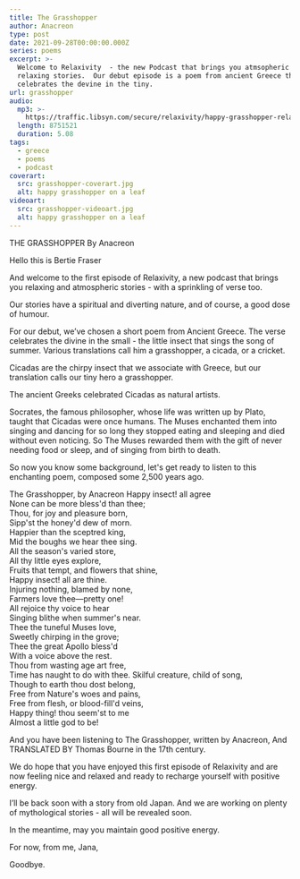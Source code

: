 ```yaml
---
title: The Grasshopper
author: Anacreon
type: post
date: 2021-09-28T00:00:00.000Z
series: poems
excerpt: >-
  Welcome to Relaxivity  - the new Podcast that brings you atmsopheric and
  relaxing stories.  Our debut episode is a poem from ancient Greece that
  celebrates the devine in the tiny.
url: grasshopper
audio:
  mp3: >-
    https://traffic.libsyn.com/secure/relaxivity/happy-grasshopper-relaxivity.mp3
  length: 8751521
  duration: 5.08
tags:
  - greece
  - poems
  - podcast
coverart:
  src: grasshopper-coverart.jpg
  alt: happy grasshopper on a leaf
videoart:
  src: grasshopper-videoart.jpg
  alt: happy grasshopper on a leaf
---
```


THE GRASSHOPPER
By Anacreon

Hello this is Bertie Fraser

And welcome to the first episode of Relaxivity, a new podcast that brings you relaxing and atmospheric stories - with a sprinkling of verse too.

Our stories have a spiritual and diverting nature, and of course, a good dose of humour.

For our debut, we’ve chosen a short poem from Ancient Greece. The verse celebrates the divine in the small - the little insect that sings the song of summer. Various translations call him a grasshopper, a cicada, or a cricket.

Cicadas are the chirpy insect that we associate with Greece, but our translation calls our tiny hero a grasshopper.

The ancient Greeks celebrated Cicadas as natural artists.

Socrates, the famous philosopher, whose life was written up by Plato,   taught that Cicadas were once humans.  The Muses enchanted them into singing and dancing for so long they stopped eating and sleeping and died without even  noticing. So The Muses rewarded them with the gift of never needing food or sleep, and of singing from birth to death.

So now you know some background, let's get ready to listen to this enchanting poem, composed some 2,500 years ago.

The Grasshopper, by Anacreon
Happy insect! all agree\
None can be more bless'd than thee;\
Thou, for joy and pleasure born,\
Sipp'st the honey'd dew of morn.\
Happier than the sceptred king,\
Mid the boughs we hear thee sing.\
All the season's varied store,\
All thy little eyes explore,\
Fruits that tempt, and flowers that shine,\
Happy insect! all are thine.\
Injuring nothing, blamed by none,\
Farmers love thee—pretty one!\
All rejoice thy voice to hear\
Singing blithe when summer's near.\
Thee the tuneful Muses love,\
Sweetly chirping in the grove;\
Thee the great Apollo bless'd\
With a voice above the rest.\
Thou from wasting age art free,\
Time has naught to do with thee.
Skilful creature, child of song,\
Though to earth thou dost belong,\
Free from Nature's woes and pains,\
Free from flesh, or blood-fill'd veins,\
Happy thing! thou seem'st to me\
Almost a little god to be!

And you have been listening to The Grasshopper, written by Anacreon,  And TRANSLATED BY Thomas Bourne  in the 17th century.

We do hope that you have enjoyed this first episode of Relaxivity and are now feeling nice and relaxed and ready to recharge yourself with positive energy.

I’ll be back soon with a story from old Japan. And we are working on plenty of mythological stories - all will be revealed soon.

In the meantime, may you maintain good positive energy.

For now, from me, Jana,

Goodbye.

